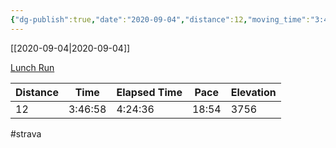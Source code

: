 ```yaml
---
{"dg-publish":true,"date":"2020-09-04","distance":12,"moving_time":"3:46:58","elapsed_time":"4:24:36","pace":"18:54","total_elevation_gain":3756,"url":"https://www.strava.com/activities/4139015296","permalink":"/01-personal/strava/2020-09-04-lunch-run/","dgPassFrontmatter":true}
---
```



[[2020-09-04\|2020-09-04]]

[Lunch Run](https://www.strava.com/activities/4139015296)

| Distance | Time    | Elapsed Time | Pace  | Elevation |
| -------- | ------- | ------------ | ----- | --------- |
| 12       | 3:46:58 | 4:24:36      | 18:54 | 3756      |




#strava
